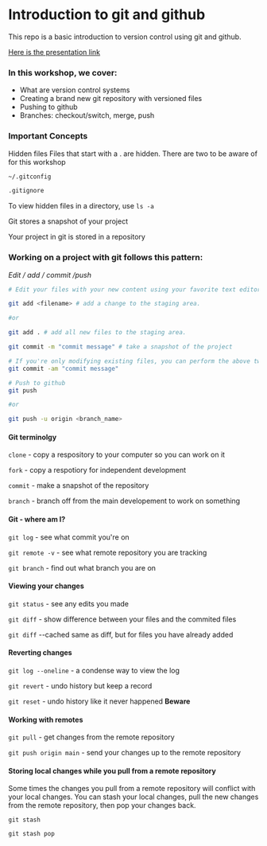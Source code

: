 # Introduction to git and github

This repo is a basic introduction to version control using git and github. 

[Here is the presentation link](https://docs.google.com/presentation/d/1XIyhUT9wJpH0moAUFvryOWQfO-txDT6yg7_mjEGFxPs/edit?usp=sharing)

### In this workshop, we cover:
- What are version control systems
- Creating a brand new git repository with versioned files
- Pushing to github
- Branches: checkout/switch, merge, push

### Important Concepts
Hidden files
Files that start with a . are hidden. There are two to be aware of for this workshop
```sh
~/.gitconfig

.gitignore
```

To view hidden files in a directory, use `ls -a`

Git stores a snapshot of your project

Your project in git is stored in a repository

### Working on a project with git follows this pattern:

*Edit / add / commit /push*

```sh
# Edit your files with your new content using your favorite text editor.

git add <filename> # add a change to the staging area.

#or

git add . # add all new files to the staging area.

git commit -m "commit message" # take a snapshot of the project

# If you're only modifying existing files, you can perform the above two steps in a single step
git commit -am "commit message"

# Push to github
git push

#or

git push -u origin <branch_name>
```

#### Git terminolgy
`clone` - copy a respository to your computer so you can work on it

`fork` - copy a respotiory for independent development

`commit` - make a snapshot of the repository

`branch` - branch off from the main developement to work on something

#### Git - where am I?
`git log` - see what commit you're on

`git remote -v` - see what remote repository you are tracking

`git branch` - find out what branch you are on

#### Viewing your changes
`git status` - see any edits you made

`git diff` - show difference between your files and the commited files

`git diff` --cached same as diff, but for files you have already added

#### Reverting changes
`git log --oneline` - a condense way to view the log

`git revert` - undo history but keep a record

`git reset` - undo history like it never happened **Beware**

#### Working with remotes
`git pull` - get changes from the remote repository

`git push origin main` - send your changes up to the remote repository

#### Storing local changes while you pull from a remote repository

Some times the changes you pull from a remote repository will conflict with your local changes. You can stash your local changes, pull the new changes from the remote repository, then pop your changes back.

`git stash`

`git stash pop`

